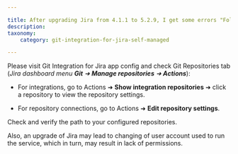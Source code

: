 ```yaml
---

title: After upgrading Jira from 4.1.1 to 5.2.9, I get some errors "Folder ... FORNEOnlineSolver git doesn't exist". Where can I set the path correctly? Is there any properties file?
description:
taxonomy:
    category: git-integration-for-jira-self-managed

---
```



Please visit Git Integration for Jira app config and check Git Repositories tab (_Jira dashboard menu **Git** ➜ **Manage repositories** ➜_ _**Actions**_):

*   For integrations, go to Actions ➜ **Show integration repositories** ➜ click a repository to view the repository settings.
    
*   For repository connections, go to Actions ➜ **Edit repository settings**.
    

Check and verify the path to your configured repositories.

Also, an upgrade of Jira may lead to changing of user account used to run the service, which in turn, may result in lack of permissions.
